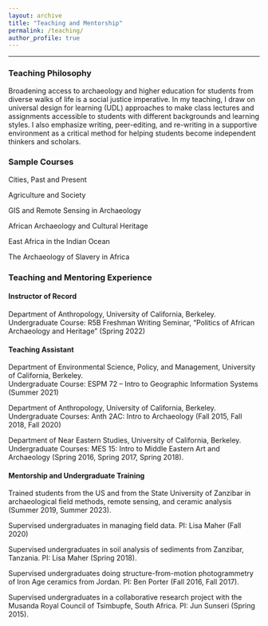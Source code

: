 ```yaml
---
layout: archive
title: "Teaching and Mentorship"
permalink: /teaching/
author_profile: true
---
```

---

### Teaching Philosophy
Broadening access to archaeology and higher education for students from diverse walks of life is a social justice imperative. In my teaching, I draw on universal design for learning (UDL) approaches to make class lectures and assignments accessible to students with different backgrounds and learning styles. I also emphasize writing, peer-editing, and re-writing in a supportive environment as a critical method for helping students become independent thinkers and scholars.

### Sample Courses
Cities, Past and Present

Agriculture and Society

GIS and Remote Sensing in Archaeology

African Archaeology and Cultural Heritage

East Africa in the Indian Ocean

The Archaeology of Slavery in Africa

### Teaching and Mentoring Experience

#### Instructor of Record
Department of Anthropology, University of California, Berkeley.  
Undergraduate Course: R5B Freshman Writing Seminar, “Politics of African Archaeology and Heritage” (Spring 2022)

#### Teaching Assistant
Department of Environmental Science, Policy, and Management, University of California, Berkeley.  
Undergraduate Course: 	ESPM 72 – Intro to Geographic Information Systems (Summer 2021) 

Department of Anthropology, University of California, Berkeley.  
Undergraduate Courses: Anth 2AC: Intro to Archaeology (Fall 2015, Fall 2018, Fall 2020) 

Department of Near Eastern Studies, University of California, Berkeley.  
Undergraduate Courses: MES 15: Intro to Middle Eastern Art and Archaeology (Spring 2016, Spring 2017, Spring 2018).

#### Mentorship and Undergraduate Training
Trained students from the US and from the State University of Zanzibar in archaeological field methods, remote sensing, and ceramic analysis (Summer 2019, Summer 2023).

Supervised undergraduates in managing field data. PI: Lisa Maher (Fall 2020)

Supervised undergraduates in soil analysis of sediments from Zanzibar, Tanzania. PI: Lisa Maher (Spring 2018).

Supervised undergraduates doing structure-from-motion photogrammetry of Iron Age ceramics from Jordan. PI: Ben Porter (Fall 2016, Fall 2017).

Supervised undergraduates in a collaborative research project with the Musanda Royal Council of Tsimbupfe, South Africa. PI: Jun Sunseri (Spring 2015).
